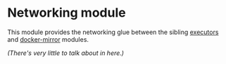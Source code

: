 # Networking module

This module provides the networking glue between the sibling [executors](https://registry.terraform.io/modules/sourcegraph/executors/aws/3.37.1/submodules/executors) and [docker-mirror](https://registry.terraform.io/modules/sourcegraph/executors/aws/3.37.1/submodules/docker-mirror) modules.

_(There's very little to talk about in here.)_
